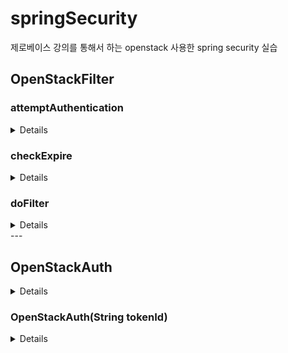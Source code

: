 # springSecurity
제로베이스 강의를 통해서 하는 openstack 사용한 spring security 실습


## OpenStackFilter

### attemptAuthentication
<details>
이 코드는 Spring Security 프레임워크 내에서 인증 절차를 직접 정의하는 attemptAuthentication 메서드의 오버라이드입니다.

메서드의 작동 원리를 단계별로 나눠서 설명하면 다음과 같습니다:

데이터 추출:

HttpServletRequest에서 username, password, domain 정보를 추출합니다. 이 정보는 일반적으로 로그인 폼에서 제출될 때 HTTP POST 요청에 포함됩니다.
데이터 검증 및 정리:

각각의 값(username, password, domain)이 null인지 확인하고, null이면 빈 문자열로 초기화합니다.
username은 추가적으로 trim()을 사용하여 앞뒤의 공백을 제거합니다.
인증 객체 생성:

위에서 추출하고 정리한 username과 password 정보를 사용하여 UsernamePasswordAuthenticationToken 객체를 생성합니다. 이 객체는 Spring Security에서 인증 요청을 나타내는 표준 토큰 중 하나입니다.
usernamePasswordAuthenticationToken.setDetails(domain)을 사용하여 domain 정보를 해당 토큰의 세부 정보로 설정합니다. 이는 추가적인 인증 정보나 컨텍스트로 사용될 수 있습니다.
인증 절차:

this.getAuthenticationManager().authenticate(usernamePasswordAuthenticationToken)을 호출하여 실제 인증을 수행합니다. 이때 사용되는 AuthenticationManager는 Spring Security의 주요 구성 요소 중 하나로, 제공된 인증 토큰의 유효성을 검증하고 필요한 경우 인증 세부 정보와 권한을 포함하는 새로운 인증 객체를 반환합니다.
간단히 요약하면, 이 메서드는 HTTP 요청에서 사용자 이름, 비밀번호, 도메인 정보를 추출하여 Spring Security 인증 메커니즘을 통해 인증을 시도합니다.
</details>

### checkExpire
<details>
Date 객체의 after 메서드를 사용하여 tokenExpireDateTime이 현재 시점 (new Date())보다 미래인지 확인합니다. 만약 미래라면 true를 반환하고, 그렇지 않으면 false를 반환합니다.
</details>

### doFilter
<details>
이 코드는 doFilter 메서드를 오버라이드하는데 사용됩니다. doFilter는 자바의 서블릿 필터에서 요청과 응답을 사전 및 사후 처리하는 로직을 정의하는 메서드입니다. 이 메서드는 주로 보안, 로깅, 트랜잭션 처리 등의 공통 작업을 수행하는 데 사용됩니다.

해당 코드는 크게 다음의 작업을 수행합니다:

ServletRequest와 ServletResponse를 캐스팅:
주어진 ServletRequest와 ServletResponse를 HttpServletRequest와 HttpServletResponse로 강제 형변환합니다.

인증 필요 여부 확인:
requiresAuthentication 메서드로 해당 요청이 인증을 필요로 하는지 확인합니다. 필요하지 않다면 필터 체인을 계속 진행하고 메서드를 종료합니다.

세션에서 토큰 정보 가져오기:
사용자의 세션에서 unscopedTokenId와 tokenExpired 속성값을 가져옵니다.

토큰 유효성 검사:

세션에서 토큰 정보를 성공적으로 가져왔다면, 해당 토큰의 만료 시간을 검사합니다.
checkExpire 메서드를 통해 토큰의 만료 시간이 현재 시간 이후인지 확인합니다. 만료되지 않았다면 필터 체인을 계속 진행합니다.
만약 토큰이 만료되었거나 오류가 발생했다면, unsuccessfulAuthentication 메서드를 호출하여 실패 처리를 합니다.
토큰이 없는 경우의 인증 절차:

현재 요청이 POST 요청이고 토큰이 세션에 없다면, 요청에서 username, password, domain 정보를 추출합니다.
유효한 인증 정보가 있다면 attemptAuthentication 메서드를 호출하여 인증을 시도합니다.
인증이 성공하면 sessionAuthenticationStrategy.onAuthentication과 successfulAuthentication 메서드를 호출하여 세션과 응답을 설정합니다.
만약 인증 중 오류가 발생하면, unsuccessfulAuthentication 메서드를 호출하여 실패 처리를 합니다.
기타 경우의 처리:

POST 요청이 아니거나 필요한 인증 정보가 없는 경우에도 unsuccessfulAuthentication 메서드를 호출하여 "Bye bye." 메시지와 함께 실패 처리를 합니다.
결론적으로, 이 doFilter 메서드는 주어진 HTTP 요청에 대한 인증 절차를 수행하며, 인증의 성공 여부에 따라 필요한 처리를 수행합니다.
</details>
---

## OpenStackAuth

<details>
이 코드는 OpenStack cloud computing platform의 인증 프로세스를 추상화하기 위한 OpenStackAuth라는 클래스를 정의하고 있습니다. OpenStack은 클라우드 인프라를 제공하기 위한 오픈 소스 소프트웨어 플랫폼입니다. 해당 코드에서는 OpenStack4j라는 자바 라이브러리를 사용하여 OpenStack API와의 상호 작용을 수행합니다.

각 코드 부분의 설명은 다음과 같습니다:

클래스 필드:

osClient: OpenStack API와 상호 작용하기 위한 클라이언트입니다.
token: 인증에 성공한 후 반환되는 토큰입니다.
tokenId: 해당 토큰의 ID입니다.
Getter 및 Setter 메서드:

getToken과 setToken: 토큰 객체에 대한 getter 및 setter 메서드입니다.
unscopedAuth 메서드:

현재는 정의되지 않은 static 메서드입니다. 이 메서드의 목적은 주어진 username, password, domain을 사용하여 unscoped 인증 객체를 생성하는 것으로 보입니다.
생성자 메서드들:

첫 번째 생성자: username, password, domain을 인자로 받아 OpenStack 인증을 수행합니다. OSFactory.builderV3().endpoint("") 부분에서는 endpoint URL이 아직 정의되지 않았음을 알 수 있습니다. 인증에 필요한 정보가 제공되면 해당 클라이언트를 사용하여 인증을 수행하고 결과 토큰을 저장합니다.
두 번째 생성자: username 및 password만 인자로 받아 첫 번째 생성자를 호출하는 오버로드된 생성자입니다. domain은 null로 설정되며, 첫 번째 생성자에서 이를 처리합니다.
이 클래스는 OpenStack과의 인증을 추상화하며, 주어진 사용자 이름, 비밀번호, 도메인을 사용하여 인증을 수행하고 결과 토큰을 저장합니다.
</details>

### OpenStackAuth(String tokenId)
<details>
이 코드는 OpenStackAuth라는 클래스의 생성자를 정의하고 있습니다. 이 생성자는 OpenStack 클라우드 플랫폼의 인증 절차와 관련이 있습니다. 주어진 tokenId를 이용하여 OpenStack API에 인증을 시도하는 로직을 수행합니다. 코드의 주요 부분들을 상세하게 살펴보겠습니다.

OpenStack Client 설정:

java
Copy code
IOSClientBuilder.V3 v3 = OSFactory.builderV3()
.endpoint(Constants.OPENSTACK_KEYSTONE_URL + Constants.KEYSTONE_API_VERSION)
.token(tokenId);
OSFactory.builderV3()를 통해 OpenStack API V3 버전에 대한 클라이언트 빌더를 생성합니다.
.endpoint(Constants.OPENSTACK_KEYSTONE_URL + Constants.KEYSTONE_API_VERSION)를 사용하여 인증 서비스의 URL을 설정합니다. 이 URL은 상수로 미리 정의된 OPENSTACK_KEYSTONE_URL와 KEYSTONE_API_VERSION을 결합하여 생성됩니다.
.token(tokenId)를 통해 주어진 tokenId를 사용하여 인증을 시도할 것임을 지정합니다.
인증 시도:

java
Copy code
this.osClient = v3.authenticate();
위에서 설정한 클라이언트 빌더를 통해 실제 인증을 시도합니다. 성공적으로 인증이 수행되면 osClient 객체에 인증된 클라이언트 세션 정보가 저장됩니다.
Token 정보 저장:

java
Copy code
this.token = this.osClient.getToken();
this.tokenId = this.token.getId();
this.osClient.getToken()을 통해 인증된 토큰 정보를 가져와서 token 멤버 변수에 저장합니다.
그리고 this.token.getId()를 통해 토큰의 ID 값을 가져와 tokenId 멤버 변수에 저장합니다.
간단하게 요약하면, 이 생성자는 주어진 tokenId를 사용하여 OpenStack에 인증을 시도하고, 인증 성공 시 관련 토큰 정보를 내부 변수에 저장하는 작업을 수행합니다
</details>